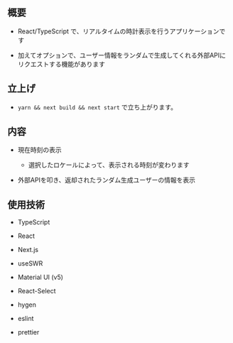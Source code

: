 ## 概要

- React/TypeScript で、リアルタイムの時計表示を行うアプリケーションです

- 加えてオプションで、ユーザー情報をランダムで生成してくれる外部APIにリクエストする機能があります

## 立上げ

- `yarn && next build && next start` で立ち上がります。

## 内容

- 現在時刻の表示

  - 選択したロケールによって、表示される時刻が変わります

- 外部APIを叩き、返却されたランダム生成ユーザーの情報を表示

## 使用技術

- TypeScript

- React

- Next.js

- useSWR

- Material UI (v5)

- React-Select

- hygen

- eslint

- prettier
